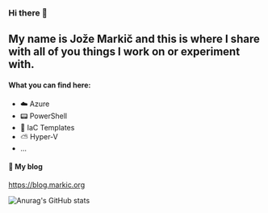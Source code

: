 ### Hi there 👋

## My name is Jože Markič and this is where I share with all of you things I work on or experiment with.

#### What you can find here:

* ☁️ Azure
* 📟 PowerShell
* 💪 IaC Templates
* :partly_sunny: Hyper-V
* ...

#### 📝 My blog
https://blog.markic.org


![Anurag's GitHub stats](https://github-readme-stats.vercel.app/api?username=jozemarkic&show_icons=true&theme=transparent)
<!--
[![Anurag's GitHub stats](https://github-readme-stats.vercel.app/api?username=jozemarkic)](https://github.com/jozemarkic/github-readme-stats)

**JozeMarkic/JozeMarkic** is a ✨ _special_ ✨ repository because its `README.md` (this file) appears on your GitHub profile.

Here are some ideas to get you started:

- 🔭 I’m currently working on ...
- 🌱 I’m currently learning ...
- 👯 I’m looking to collaborate on ...
- 🤔 I’m looking for help with ...
- 💬 Ask me about ...
- 📫 How to reach me: ...
- 😄 Pronouns: ...
- ⚡ Fun fact: ...
-->
